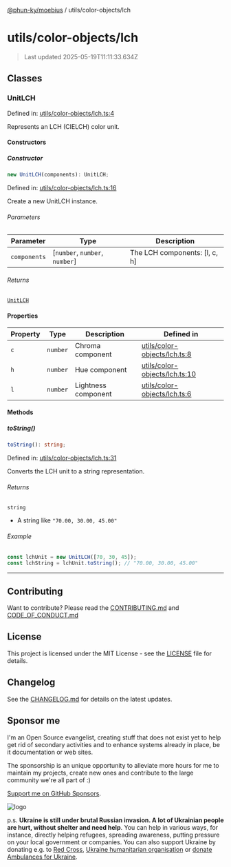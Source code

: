 [@phun-ky/moebius](../../README.md) / utils/color-objects/lch

# utils/color-objects/lch

> Last updated 2025-05-19T11:11:33.634Z

##

## Classes

### UnitLCH

Defined in: [utils/color-objects/lch.ts:4](https://github.com/phun-ky/moebius/blob/main/src/utils/color-objects/lch.ts#L4)

Represents an LCH (CIELCH) color unit.

#### Constructors

##### Constructor

```ts
new UnitLCH(components): UnitLCH;
```

Defined in: [utils/color-objects/lch.ts:16](https://github.com/phun-ky/moebius/blob/main/src/utils/color-objects/lch.ts#L16)

Create a new UnitLCH instance.

###### Parameters

| Parameter    | Type                            | Description                    |
| ------------ | ------------------------------- | ------------------------------ |
| `components` | \[`number`, `number`, `number`] | The LCH components: \[l, c, h] |

###### Returns

[`UnitLCH`](#unitlch)

#### Properties

| Property           | Type     | Description         | Defined in                                                                                                       |
| ------------------ | -------- | ------------------- | ---------------------------------------------------------------------------------------------------------------- |
| <a id="c"></a> `c` | `number` | Chroma component    | [utils/color-objects/lch.ts:8](https://github.com/phun-ky/moebius/blob/main/src/utils/color-objects/lch.ts#L8)   |
| <a id="h"></a> `h` | `number` | Hue component       | [utils/color-objects/lch.ts:10](https://github.com/phun-ky/moebius/blob/main/src/utils/color-objects/lch.ts#L10) |
| <a id="l"></a> `l` | `number` | Lightness component | [utils/color-objects/lch.ts:6](https://github.com/phun-ky/moebius/blob/main/src/utils/color-objects/lch.ts#L6)   |

#### Methods

##### toString()

```ts
toString(): string;
```

Defined in: [utils/color-objects/lch.ts:31](https://github.com/phun-ky/moebius/blob/main/src/utils/color-objects/lch.ts#L31)

Converts the LCH unit to a string representation.

###### Returns

`string`

- A string like `"70.00, 30.00, 45.00"`

###### Example

```ts
const lchUnit = new UnitLCH([70, 30, 45]);
const lchString = lchUnit.toString(); // "70.00, 30.00, 45.00"
```

---

## Contributing

Want to contribute? Please read the [CONTRIBUTING.md](https://github.com/phun-ky/moebius/blob/main/CONTRIBUTING.md) and [CODE_OF_CONDUCT.md](https://github.com/phun-ky/moebius/blob/main/CODE_OF_CONDUCT.md)

## License

This project is licensed under the MIT License - see the [LICENSE](https://github.com/phun-ky/moebius/blob/main/LICENSE) file for details.

## Changelog

See the [CHANGELOG.md](https://github.com/phun-ky/moebius/blob/main/CHANGELOG.md) for details on the latest updates.

## Sponsor me

I'm an Open Source evangelist, creating stuff that does not exist yet to help get rid of secondary activities and to enhance systems already in place, be it documentation or web sites.

The sponsorship is an unique opportunity to alleviate more hours for me to maintain my projects, create new ones and contribute to the large community we're all part of :)

[Support me on GitHub Sponsors](https://github.com/sponsors/phun-ky).

![logo](https://github.com/phun-ky/moebius/blob/main/public/images/logo/logo-ring.png?raw=true)

p.s. **Ukraine is still under brutal Russian invasion. A lot of Ukrainian people are hurt, without shelter and need help**. You can help in various ways, for instance, directly helping refugees, spreading awareness, putting pressure on your local government or companies. You can also support Ukraine by donating e.g. to [Red Cross](https://www.icrc.org/en/donate/ukraine), [Ukraine humanitarian organisation](https://savelife.in.ua/en/donate-en/#donate-army-card-weekly) or [donate Ambulances for Ukraine](https://www.gofundme.com/f/help-to-save-the-lives-of-civilians-in-a-war-zone).
